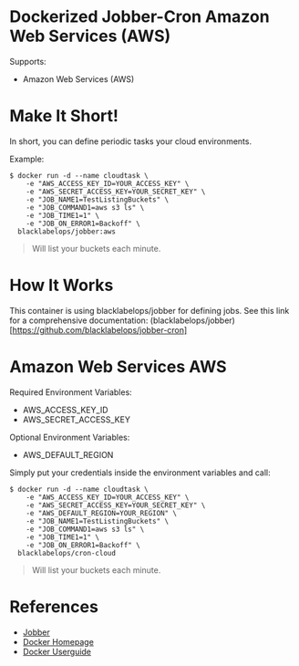 # Dockerized Jobber-Cron Amazon Web Services (AWS)

Supports:

* Amazon Web Services (AWS)

# Make It Short!

In short, you can define periodic tasks your cloud environments.

Example:

~~~~
$ docker run -d --name cloudtask \
    -e "AWS_ACCESS_KEY_ID=YOUR_ACCESS_KEY" \
    -e "AWS_SECRET_ACCESS_KEY=YOUR_SECRET_KEY" \
    -e "JOB_NAME1=TestListingBuckets" \
    -e "JOB_COMMAND1=aws s3 ls" \
    -e "JOB_TIME1=1" \
    -e "JOB_ON_ERROR1=Backoff" \
  blacklabelops/jobber:aws
~~~~

> Will list your buckets each minute.

# How It Works

This container is using blacklabelops/jobber for defining jobs. See this link for a comprehensive documentation: (blacklabelops/jobber)[https://github.com/blacklabelops/jobber-cron]


# Amazon Web Services AWS

Required Environment Variables:

* AWS_ACCESS_KEY_ID
* AWS_SECRET_ACCESS_KEY

Optional Environment Variables:

* AWS_DEFAULT_REGION

Simply put your credentials inside the environment variables and call:

~~~~
$ docker run -d --name cloudtask \
    -e "AWS_ACCESS_KEY_ID=YOUR_ACCESS_KEY" \
    -e "AWS_SECRET_ACCESS_KEY=YOUR_SECRET_KEY" \
    -e "AWS_DEFAULT_REGION=YOUR_REGION" \
    -e "JOB_NAME1=TestListingBuckets" \
    -e "JOB_COMMAND1=aws s3 ls" \
    -e "JOB_TIME1=1" \
    -e "JOB_ON_ERROR1=Backoff" \
  blacklabelops/cron-cloud
~~~~

> Will list your buckets each minute.

# References

* [Jobber](https://github.com/dshearer/jobber)
* [Docker Homepage](https://www.docker.com/)
* [Docker Userguide](https://docs.docker.com/userguide/)
